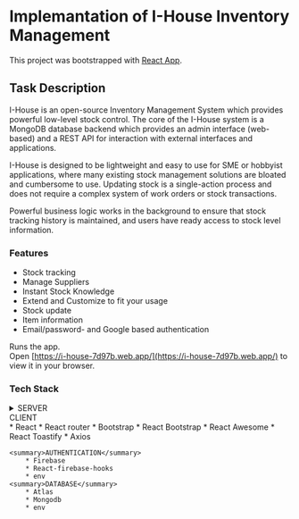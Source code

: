 # Implemantation of I-House Inventory Management

This project was bootstrapped with [ React App](https://github.com/facebook/create-react-app).

## Task Description

I-House is an open-source Inventory Management System which provides powerful low-level stock control. The core of the I-House system is a MongoDB database backend which provides an admin interface (web-based) and a REST API for interaction with external interfaces and applications.

I-House is designed to be lightweight and easy to use for SME or hobbyist applications, where many existing stock management solutions are bloated and cumbersome to use. Updating stock is a single-action process and does not require a complex system of work orders or stock transactions.

Powerful business logic works in the background to ensure that stock tracking history is maintained, and users have ready access to stock level information.

### Features

- Stock tracking
- Manage Suppliers
- Instant Stock Knowledge
- Extend and Customize to fit your usage
- Stock update
- Item information
- Email/password- and Google based authentication

Runs the app.\
Open [https://i-house-7d97b.web.app/](https://i-house-7d97b.web.app/) to view it in your browser.

### Tech Stack

<details>
<summary>SERVER</summary>
        <summary> express </summary>
        <summary> Node JS </summary>
        <summary> CORS </summary>
        <summary> Middleware </summary>
        <summary> JWT (JSON Web Token) </summary>
        <summary> env </summary>
</details>
    <summary>CLIENT</summary>
        * React
        * React router
        * Bootstrap
        * React Bootstrap
        * React Awesome
        * React Toastify
        * Axios

    <summary>AUTHENTICATION</summary>
        * Firebase
        * React-firebase-hooks
        * env
    <summary>DATABASE</summary>
        * Atlas
        * Mongodb
        * env

